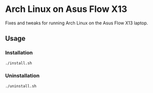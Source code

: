 # Arch Linux on Asus Flow X13
Fixes and tweaks for running Arch Linux on the Asus Flow X13 laptop.

## Usage
### Installation
```sh
./install.sh
```

### Uninstallation
```sh
./uninstall.sh
```
